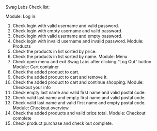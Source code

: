 Swag Labs Check list:

Module: Log in
1. Check login with valid username and valid password.
2. Check login with empty username and valid password.
3. Check login with valid username and empty password.
4. Check login with invalid username and invalid password.
Module: Products
1. Check the products in list sorted by price.
2. Check the products in list sorted by name.
Module: Menu
1. Check open menu and exit  Swag Labs after clicking “Log Out” button.
Module: Cart container
1. Check the added product to cart.
2. Check the added product to cart and remove it.
3. Check the added product to cart and continue shopping.
Module: Checkout your info
1. Check empty last name and valid first name and valid postal code.
2. Check valid last name and empty first name and valid postal code.
3. Check valid last name and valid first name and empty postal code.
Module: Checkout overview
1. Check the added products and valid price total.
Module: Checkout complete
1. Check product purchase and check out complete. 
